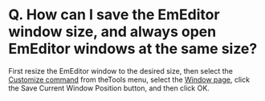 # Q. How can I save the EmEditor window size, and always open EmEditor windows at the same size?

First resize the EmEditor window to the desired size, then select the
[Customize command](../../cmd/tools/common_settings)
from theTools menu, select the [Window page](../../dlg/customize/window/index), click the
Save Current
Window Position button, and then click
OK.
